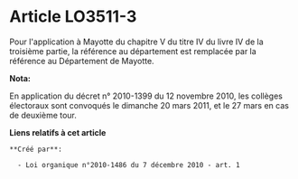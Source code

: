 # Article LO3511-3

Pour l'application à Mayotte du chapitre V du titre IV du livre IV de la  troisième partie, la référence au département est
remplacée par la référence au  Département de Mayotte.

**Nota:**

En application du décret n° 2010-1399 du 12 novembre 2010,  les collèges électoraux sont convoqués le dimanche 20 mars 2011,
et le 27 mars  en cas de deuxième tour.

**Liens relatifs à cet article**

	**Créé par**:

	  - Loi organique n°2010-1486 du 7 décembre 2010 - art. 1
